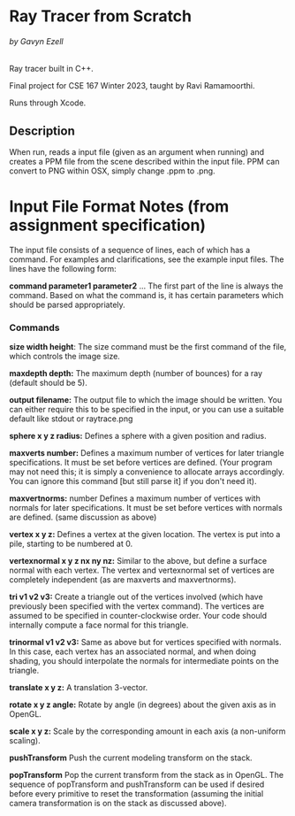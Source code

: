 # Ray Tracer from Scratch
###### by Gavyn Ezell

Ray tracer built in C++.

Final project for CSE 167 Winter 2023, taught by Ravi Ramamoorthi.

Runs through Xcode.

## Description
When run, reads a input file (given as an argument when running) and creates a PPM file from the scene described 
within the input file. PPM can convert to PNG within OSX, simply change .ppm to .png. 

# Input File Format Notes (from assignment specification)

The input file consists of a sequence of lines, each of which has a command. For examples and clarifications, see the example input files. The lines have the following form:

**command parameter1 parameter2** ... The first part of the line is always the command. Based on what the command is, it has certain parameters which should be parsed appropriately.

### Commands
**size width height**: The size command must be the first command of the file, which controls the image size.

**maxdepth depth:** The maximum depth (number of bounces) for a ray (default should be 5).

**output filename:** The output file to which the image should be written. You can either require this to be specified in the input, or you can use a suitable default like stdout or raytrace.png

**sphere x y z radius:** Defines a sphere with a given position and radius. 

**maxverts number:** Defines a maximum number of vertices for later triangle specifications. It must be set before vertices are defined. (Your program may not need this; it is simply a convenience to allocate arrays accordingly. You can ignore this command [but still parse it] if you don't need it). 

**maxvertnorms:** number Defines a maximum number of vertices with normals for later specifications. It must be set before vertices with normals are defined. (same discussion as above) 

**vertex x y z:** Defines a vertex at the given location. The vertex is put into a pile, starting to be numbered at 0. 

**vertexnormal x y z nx ny nz:** Similar to the above, but define a surface normal with each vertex. The vertex and vertexnormal set of vertices are completely independent (as are maxverts and maxvertnorms). 

**tri v1 v2 v3:** Create a triangle out of the vertices involved (which have previously been specified with the vertex command). The vertices are assumed to be specified in counter-clockwise order. Your code should internally compute a face normal for this triangle. 

**trinormal v1 v2 v3:** Same as above but for vertices specified with normals. In this case, each vertex has an associated normal, and when doing shading, you should interpolate the normals for intermediate points on the triangle.

**translate x y z:** A translation 3-vector. 

**rotate x y z angle:** Rotate by angle (in degrees) about the given axis as in OpenGL. 

**scale x y z:** Scale by the corresponding amount in each axis (a non-uniform scaling). 

**pushTransform** Push the current modeling transform on the stack.

**popTransform** Pop the current transform from the stack as in OpenGL. The sequence of popTransform and pushTransform can be used if desired before every primitive to reset the transformation (assuming the initial camera transformation is on the stack as discussed above).
